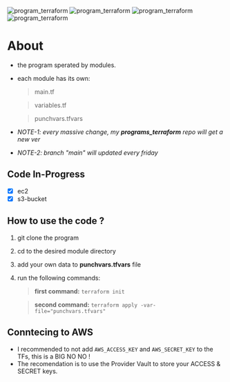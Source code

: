![program_terraform](https://img.shields.io/badge/WORKING%20MACHIINES-Ubuntu%20&%20Manjaro-purple)
![program_terraform](https://img.shields.io/badge/PROGRAM_TERRAFORM%20VERSION-1.0.0-purple)
![program_terraform](https://img.shields.io/badge/CHANGELOG%20STATUS-Added%20+%20Fixed-purple)
![program_terraform](https://img.shields.io/badge/PROVIDER%20AWS-purple)


# About
- the program sperated by modules.
- each module has its own:
	> main.tf

	> variables.tf 

	> punchvars.tfvars

- *NOTE-1: every massive change, my **programs_terraform** repo will get a new ver*
- *NOTE-2: branch "main" will updated every friday*

## Code In-Progress
- [x] ec2
- [x] s3-bucket

## How to use the code ?
1. git clone the program
2. cd to the desired module directory
3. add your own data to **punchvars.tfvars** file
4. run the following commands:
	
	> **first command:** `terraform init`
	
	> **second command:** `terraform apply -var-file="punchvars.tfvars"`

## Conntecing to AWS
- I recommended to not add `AWS_ACCESS_KEY` and `AWS_SECRET_KEY` to the TFs, this is a BIG NO NO !
- The recomendation is to use the Provider Vault to store your ACCESS & SECRET keys.
